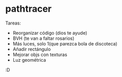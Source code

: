 # pathtracer


Tareas:

- Reorganizar código (dios te ayude)
- BVH (te van a faltar rosarios)
- Más luces, solo 1(que parezca bola de discoteca)
- Añadir rectángulo
- Mejorar objs con texturas
- Luz geométrica

:D